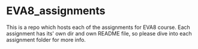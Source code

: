 # EVA8_assignments

This is a repo which hosts each of the assignments for EVA8 course. Each assignment has its' own dir and own README file, so please dive into each assignment folder for more info.
